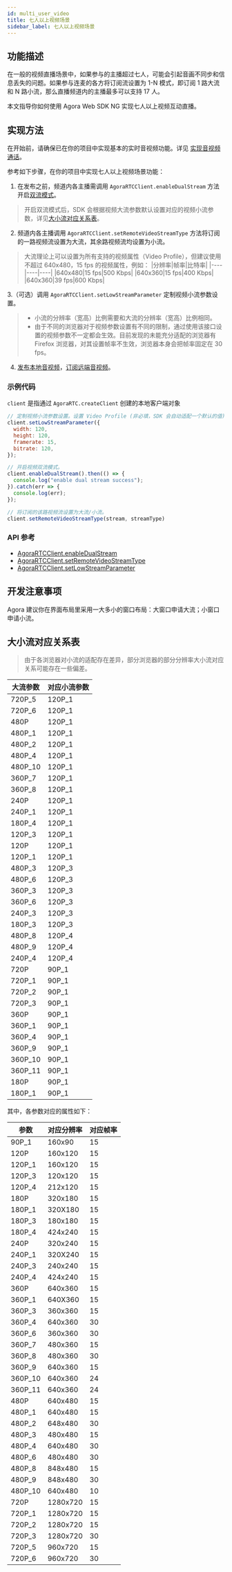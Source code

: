 ```yaml
---
id: multi_user_video
title: 七人以上视频场景
sidebar_label: 七人以上视频场景
---
```


## 功能描述
在一般的视频直播场景中，如果参与的主播超过七人，可能会引起音画不同步和信息丢失的问题。如果参与连麦的各方将订阅流设置为 1-N 模式，即订阅 1 路大流和 N 路小流，那么直播频道内的主播最多可以支持 17 人。

本文指导你如何使用 Agora Web SDK NG 实现七人以上视频互动直播。

## 实现方法

在开始前，请确保已在你的项目中实现基本的实时音视频功能。详见 [实现音视频通话](basic_call.md)。

参考如下步骤，在你的项目中实现七人以上视频场景功能：
1. 在发布之前，频道内各主播需调用 `AgoraRTCClient.enableDualStream` 方法开启[双流模式](https://docs.agora.io/cn/Agora%20Platform/terms?platform=All%20Platforms#a-name-duala%E5%8F%8C%E6%B5%81%E6%A8%A1%E5%BC%8F)。
> 开启双流模式后，SDK 会根据视频大流参数默认设置对应的视频小流参数，详见[大小流对应关系表](#大小流对应关系表)。

2. 频道内各主播调用 `AgoraRTCClient.setRemoteVideoStreamType` 方法将订阅的一路视频流设置为大流，其余路视频流均设置为小流。
> 大流理论上可以设置为所有支持的视频属性（Video Profile），但建议使用不超过 640x480，15 fps 的视频属性，例如：
> |分辨率|帧率|比特率|
> |----|----|----|
> |640x480|15 fps|500 Kbps|
> |640x360|15 fps|400 Kbps|
> |640x360|39 fps|600 Kbps|

3.（可选）调用 `AgoraRTCClient.setLowStreamParameter` 定制视频小流参数设置。
> - 小流的分辨率（宽高）比例需要和大流的分辨率（宽高）比例相同。
> - 由于不同的浏览器对于视频参数设置有不同的限制，通过使用该接口设置的视频参数不一定都会生效。目前发现的未能充分适配的浏览器有 Firefox 浏览器，对其设置帧率不生效，浏览器本身会把帧率固定在 30 fps。

4. [发布本地音视频](basic_call.md#创建并发布本地音视频轨道)，[订阅远端音视频](basic_call.md#订阅远端用户)。

### 示例代码
`client` 是指通过 `AgoraRTC.createClient` 创建的本地客户端对象

```js
// 定制视频小流参数设置。设置 Video Profile (非必填，SDK 会自动适配一个默认的值) 为 120 (px) × 120 (px), 15 fps, 120 Kbps。
client.setLowStreamParameter({
  width: 120,
  height: 120,
  framerate: 15,
  bitrate: 120,
});

// 开启视频双流模式。
client.enableDualStream().then(() => {
  console.log("enable dual stream success");
}).catch(err => {
  console.log(err);
});

// 将订阅的该路视频流设置为大流/小流。
client.setRemoteVideoStreamType(stream, streamType)
```

### API 参考
- [AgoraRTCClient.enableDualStream](/api/cn/interfaces/iagorartcclient.html#enabledualstream)
- [AgoraRTCClient.setRemoteVideoStreamType](/api/cn/interfaces/iagorartcclient.html#setremotevideostreamtype)
- [AgoraRTCClient.setLowStreamParameter](/api/cn/interfaces/iagorartcclient.html#setlowstreamparameter)

## 开发注意事项
Agora 建议你在界面布局里采用一大多小的窗口布局：大窗口申请大流；小窗口申请小流。

## 大小流对应关系表
> 由于各浏览器对小流的适配存在差异，部分浏览器的部分分辨率大小流对应关系可能存在一些偏差。

| **大流参数** | **对应小流参数** |
| ------------ | ---------------- |
| 720P_5       | 120P_1           |
| 720P_6       | 120P_1           |
| 480P         | 120P_1           |
| 480P_1       | 120P_1           |
| 480P_2       | 120P_1           |
| 480P_4       | 120P_1           |
| 480P_10      | 120P_1           |
| 360P_7       | 120P_1           |
| 360P_8       | 120P_1           |
| 240P         | 120P_1           |
| 240P_1       | 120P_1           |
| 180P_4       | 120P_1           |
| 120P_3       | 120P_1           |
| 120P         | 120P_1           |
| 120P_1       | 120P_1           |
| 480P_3       | 120P_3           |
| 480P_6       | 120P_3           |
| 360P_3       | 120P_3           |
| 360P_6       | 120P_3           |
| 240P_3       | 120P_3           |
| 180P_3       | 120P_3           |
| 480P_8       | 120P_4           |
| 480P_9       | 120P_4           |
| 240P_4       | 120P_4           |
| 720P         | 90P_1            |
| 720P_1       | 90P_1            |
| 720P_2       | 90P_1            |
| 720P_3       | 90P_1            |
| 360P         | 90P_1            |
| 360P_1       | 90P_1            |
| 360P_4       | 90P_1            |
| 360P_9       | 90P_1            |
| 360P_10      | 90P_1            |
| 360P_11      | 90P_1            |
| 180P         | 90P_1            |
| 180P_1       | 90P_1            |

其中，各参数对应的属性如下：

| **参数** | **对应分辨率** | **对应帧率** |
| -------- | -------------- | ------------ |
| 90P_1    | 160x90         | 15           |
| 120P     | 160x120        | 15           |
| 120P_1   | 160x120        | 15           |
| 120P_3   | 120x120        | 15           |
| 120P_4   | 212x120        | 15           |
| 180P     | 320x180        | 15           |
| 180P_1   | 320X180        | 15           |
| 180P_3   | 180x180        | 15           |
| 180P_4   | 424x240        | 15           |
| 240P     | 320x240        | 15           |
| 240P_1   | 320X240        | 15           |
| 240P_3   | 240x240        | 15           |
| 240P_4   | 424x240        | 15           |
| 360P     | 640x360        | 15           |
| 360P_1   | 640X360        | 15           |
| 360P_3   | 360x360        | 15           |
| 360P_4   | 640x360        | 30           |
| 360P_6   | 360x360        | 30           |
| 360P_7   | 480x360        | 15           |
| 360P_8   | 480x360        | 30           |
| 360P_9   | 640x360        | 15           |
| 360P_10  | 640x360        | 24           |
| 360P_11  | 640x360        | 24           |
| 480P     | 640x480        | 15           |
| 480P_1   | 640x480        | 15           |
| 480P_2   | 648x480        | 30           |
| 480P_3   | 480x480        | 15           |
| 480P_4   | 640x480        | 30           |
| 480P_6   | 480x480        | 30           |
| 480P_8   | 848x480        | 15           |
| 480P_9   | 848x480        | 30           |
| 480P_10  | 640x480        | 10           |
| 720P     | 1280x720       | 15           |
| 720P_1   | 1280x720       | 15           |
| 720P_2   | 1280x720       | 15           |
| 720P_3   | 1280x720       | 30           |
| 720P_5   | 960x720        | 15           |
| 720P_6   | 960x720        | 30           |